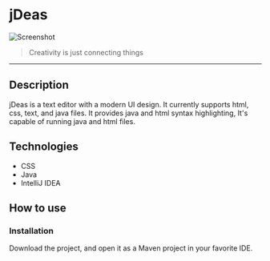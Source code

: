 # jDeas
![Screenshot](https://drive.google.com/file/d/1G4L0SXpsERqm-bG7jQwDB6CG2yYAEawG/view?usp=sharing "Screenshot")
> Creativity is just connecting things
---
## Description

jDeas is a text editor with a modern UI design. It currently supports html, css, text, and java files. It provides java and html syntax highlighting, It's capable of running java and html files.

## Technologies

- CSS
- Java
- IntelliJ IDEA

## How to use
### Installation
Download the project, and open it as a Maven project in your favorite IDE.


